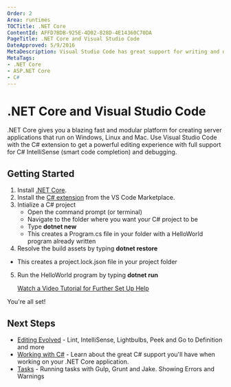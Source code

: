 ```yaml
---
Order: 2
Area: runtimes
TOCTitle: .NET Core
ContentId: AFFD7BDB-925E-4D02-828D-4E14360C70DA
PageTitle: .NET Core and Visual Studio Code
DateApproved: 5/9/2016
MetaDescription: Visual Studio Code has great support for writing and debugging .NET Core applications.
MetaTags:
- .NET Core
- ASP.NET Core
- C#
---
```


# .NET Core and Visual Studio Code

.NET Core gives you a blazing fast and modular platform for creating server applications that run on Windows, Linux and Mac. Use Visual Studio Code with the C# extension to get a powerful editing experience with full support for C# IntelliSense (smart code completion) and debugging.

## Getting Started

1. Install [.NET Core](https://microsoft.com/net/core).
2. Install the [C# extension](https://marketplace.visualstudio.com/items?itemName=ms-vscode.csharp) from the VS Code Marketplace.
3. Intialize a C# project
     * Open the command prompt (or terminal)
     * Navigate to the folder where you want your C# project to be
     * Type **dotnet new**
     * This creates a Program.cs file in your folder with a HelloWorld program already written
4. Resolve the build assets by typing **dotnet restore**
  * This creates a project.lock.json file in your project folder
5. Run the HelloWorld program by typing **dotnet run**

    [Watch a Video Tutorial for Further Set Up Help](https://channel9.msdn.com/Blogs/dotnet/Get-started-with-VS-Code-using-CSharp-and-NET-Core)

You're all set!

## Next Steps

* [Editing Evolved](/docs/editor/editingevolved.md) - Lint, IntelliSense, Lightbulbs, Peek and Go to Definition and more
* [Working with C#](/docs/languages/csharp.md) - Learn about the great C# support you'll have when working on your .NET Core application.
* [Tasks](/docs/editor/tasks.md) - Running tasks with Gulp, Grunt and Jake.  Showing Errors and Warnings
